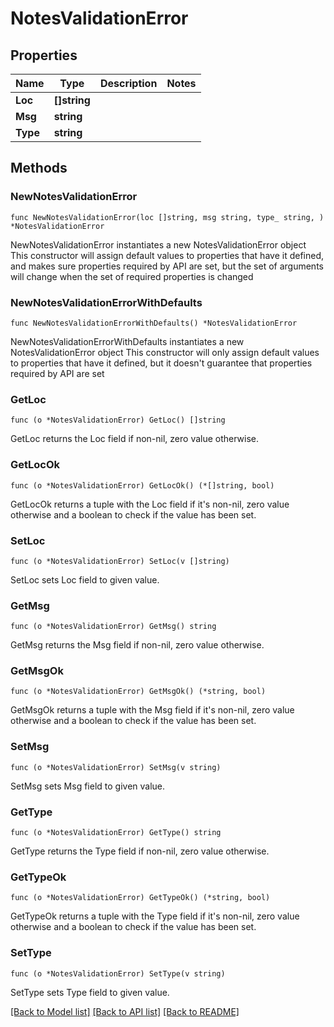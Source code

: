# NotesValidationError

## Properties

Name | Type | Description | Notes
------------ | ------------- | ------------- | -------------
**Loc** | **[]string** |  | 
**Msg** | **string** |  | 
**Type** | **string** |  | 

## Methods

### NewNotesValidationError

`func NewNotesValidationError(loc []string, msg string, type_ string, ) *NotesValidationError`

NewNotesValidationError instantiates a new NotesValidationError object
This constructor will assign default values to properties that have it defined,
and makes sure properties required by API are set, but the set of arguments
will change when the set of required properties is changed

### NewNotesValidationErrorWithDefaults

`func NewNotesValidationErrorWithDefaults() *NotesValidationError`

NewNotesValidationErrorWithDefaults instantiates a new NotesValidationError object
This constructor will only assign default values to properties that have it defined,
but it doesn't guarantee that properties required by API are set

### GetLoc

`func (o *NotesValidationError) GetLoc() []string`

GetLoc returns the Loc field if non-nil, zero value otherwise.

### GetLocOk

`func (o *NotesValidationError) GetLocOk() (*[]string, bool)`

GetLocOk returns a tuple with the Loc field if it's non-nil, zero value otherwise
and a boolean to check if the value has been set.

### SetLoc

`func (o *NotesValidationError) SetLoc(v []string)`

SetLoc sets Loc field to given value.


### GetMsg

`func (o *NotesValidationError) GetMsg() string`

GetMsg returns the Msg field if non-nil, zero value otherwise.

### GetMsgOk

`func (o *NotesValidationError) GetMsgOk() (*string, bool)`

GetMsgOk returns a tuple with the Msg field if it's non-nil, zero value otherwise
and a boolean to check if the value has been set.

### SetMsg

`func (o *NotesValidationError) SetMsg(v string)`

SetMsg sets Msg field to given value.


### GetType

`func (o *NotesValidationError) GetType() string`

GetType returns the Type field if non-nil, zero value otherwise.

### GetTypeOk

`func (o *NotesValidationError) GetTypeOk() (*string, bool)`

GetTypeOk returns a tuple with the Type field if it's non-nil, zero value otherwise
and a boolean to check if the value has been set.

### SetType

`func (o *NotesValidationError) SetType(v string)`

SetType sets Type field to given value.



[[Back to Model list]](../README.md#documentation-for-models) [[Back to API list]](../README.md#documentation-for-api-endpoints) [[Back to README]](../README.md)


